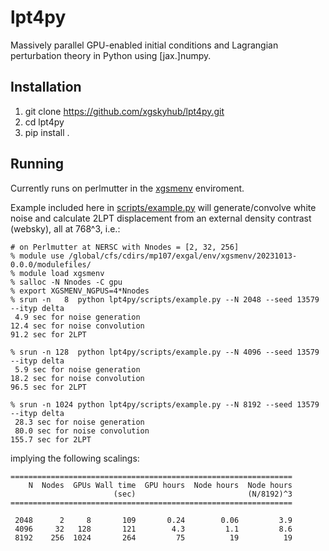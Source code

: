 # lpt4py
Massively parallel GPU-enabled initial conditions and Lagrangian perturbation theory in Python using [jax.]numpy.

## Installation
1. git clone https://github.com/xgskyhub/lpt4py.git
2. cd lpt4py
3. pip install .

## Running
Currently runs on perlmutter in the [xgsmenv](https://github.com/xgskyhub/xgsmenv) enviroment.

Example included here in [scripts/example.py](https://github.com/xgskyhub/lpt4py/blob/master/scripts/example.py) will generate/convolve white noise and calculate 2LPT displacement from an external density contrast (websky), all at 768^3, i.e.:
```
# on Perlmutter at NERSC with Nnodes = [2, 32, 256]
% module use /global/cfs/cdirs/mp107/exgal/env/xgsmenv/20231013-0.0.0/modulefiles/
% module load xgsmenv
% salloc -N Nnodes -C gpu
% export XGSMENV_NGPUS=4*Nnodes
% srun -n   8  python lpt4py/scripts/example.py --N 2048 --seed 13579 --ityp delta
 4.9 sec for noise generation
12.4 sec for noise convolution
91.2 sec for 2LPT

% srun -n 128  python lpt4py/scripts/example.py --N 4096 --seed 13579 --ityp delta
 5.9 sec for noise generation
18.2 sec for noise convolution
96.5 sec for 2LPT

% srun -n 1024 python lpt4py/scripts/example.py --N 8192 --seed 13579 --ityp delta
 28.3 sec for noise generation 
 80.0 sec for noise convolution
155.7 sec for 2LPT
```
implying the following scalings:
```
===============================================================
    N  Nodes  GPUs Wall time  GPU hours  Node hours  Node hours 
                       (sec)                         (N/8192)^3
===============================================================

 2048      2     8       109       0.24        0.06         3.9
 4096     32   128       121        4.3         1.1         8.6
 8192    256  1024       264         75          19          19      
```
